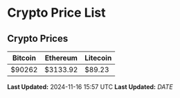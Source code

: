 # Crypto Price List

## Crypto Prices
| Bitcoin | Ethereum | Litecoin |
| ------- | -------- | -------- |
| $90262 | $3133.92 | $89.23 |
**Last Updated:** 2024-11-16 15:57 UTC
**Last Updated:** $DATE$
